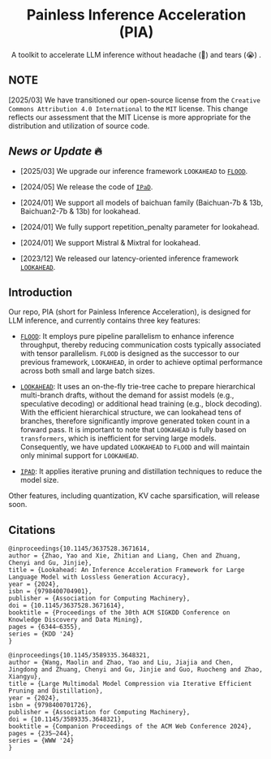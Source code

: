 

<h1 align="center">Painless Inference Acceleration (PIA)</h1>


  
<p align="center">
   A toolkit to accelerate LLM inference without headache (🤯) and tears (😭) .
</p>


## NOTE

  [2025/03] We have transitioned our open-source license from the `Creative Commons Attribution 4.0 International` to the `MIT` license. This change reflects our assessment that the MIT License is more appropriate for the distribution and utilization of source code.

## *News or Update* 🔥

- [2025/03] We upgrade our inference framework `LOOKAHEAD` to [`FLOOD`](./flood/README.md).

- [2024/05] We release the code of [`IPaD`](./ipad/README.md).

- [2024/01] We support all models of baichuan family (Baichuan-7b & 13b, Baichuan2-7b & 13b) for lookahead.

- [2024/01] We fully support repetition_penalty parameter for lookahead.

- [2024/01] We support Mistral & Mixtral for lookahead.

- [2023/12] We released our latency-oriented inference framework [`LOOKAHEAD`](./lookahead/README.md).


## Introduction

Our repo, PIA (short for Painless Inference Acceleration), is designed for LLM inference, and currently contains three key features:

- [`FLOOD`](./flood/README.md): It employs pure pipeline parallelism to enhance inference throughput, thereby reducing communication costs typically associated with tensor parallelism. `FLOOD` is designed as the successor to our previous framework, `LOOKAHEAD`, in order to achieve optimal performance across both small and large batch sizes.

- [`LOOKAHEAD`](./lookahead/README.md): It uses an on-the-fly trie-tree cache to prepare hierarchical multi-branch drafts, without the demand for assist models (e.g., speculative decoding) or additional head training (e.g., block decoding). 
With the efficient hierarchical structure, we can lookahead tens of branches, therefore significantly improve generated token count in a forward pass. It is important to note that `LOOKAHEAD` is fully based on `transformers`, which is inefficient for serving large models. Consequently, we have updated `LOOKAHEAD` to `FLOOD` and will maintain only minimal support for `LOOKAHEAD`.

- [`IPAD`](./ipad/README.md): It applies iterative pruning and distillation techniques to reduce the model size.

Other features, including quantization, KV cache sparsification, will release soon. 

## Citations
```
@inproceedings{10.1145/3637528.3671614,
author = {Zhao, Yao and Xie, Zhitian and Liang, Chen and Zhuang, Chenyi and Gu, Jinjie},
title = {Lookahead: An Inference Acceleration Framework for Large Language Model with Lossless Generation Accuracy},
year = {2024},
isbn = {9798400704901},
publisher = {Association for Computing Machinery},
doi = {10.1145/3637528.3671614},
booktitle = {Proceedings of the 30th ACM SIGKDD Conference on Knowledge Discovery and Data Mining},
pages = {6344–6355},
series = {KDD '24}
}
```

```
@inproceedings{10.1145/3589335.3648321,
author = {Wang, Maolin and Zhao, Yao and Liu, Jiajia and Chen, Jingdong and Zhuang, Chenyi and Gu, Jinjie and Guo, Ruocheng and Zhao, Xiangyu},
title = {Large Multimodal Model Compression via Iterative Efficient Pruning and Distillation},
year = {2024},
isbn = {9798400701726},
publisher = {Association for Computing Machinery},
doi = {10.1145/3589335.3648321},
booktitle = {Companion Proceedings of the ACM Web Conference 2024},
pages = {235–244},
series = {WWW '24}
}
```